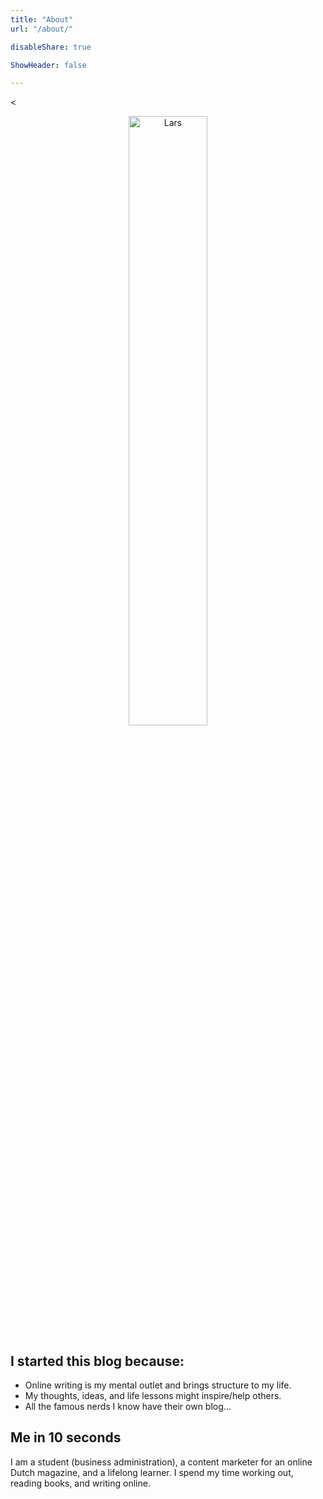 ```yaml
---
title: "About"
url: "/about/"

disableShare: true

ShowHeader: false

---
```


<<div style="text-align:center;">
  <img src="/img/lars1.jpg" alt="Lars" style="width:50%; border-radius:10px;">
</div>

## I started this blog because:

- Online writing is my mental outlet and brings structure to my life.
- My thoughts, ideas, and life lessons might inspire/help others.
- All the famous nerds I know have their own blog...

## Me in 10 seconds

I am a student (business administration), a content marketer for an online Dutch magazine, and a lifelong learner. I spend my time working out, reading books, and writing online.